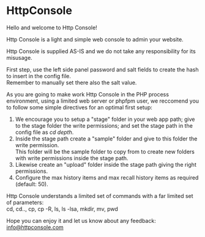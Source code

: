 # HttpConsole

Hello and welcome to Http Console!   
   
Http Console is a light and simple web console to admin your website.     
   
Http Console is supplied AS-IS and we do not take any responsibility for its misusage.    
   
First step, use the left side panel password and salt fields to create the hash to insert in the config file.   
Remember to manually set there also the salt value.   
   
As you are going to make work Http Console in the PHP process environment, using a limited web server or phpfpm user, 
we reccomend you to follow some simple directives for an optimal first setup:   
 
1. We encourage you to setup a "stage" folder in your web app path; give to the stage folder the write permissions; and set the stage path in the config file as *cd depth*.
2. Inside the stage path create a "sample" folder and give to this folder the write permission.  
This folder will be the sample folder to copy from to create new folders with write permissions inside the stage path.  
3. Likewise create an "upload" folder inside the stage path giving the right permissions.  
4. Configure the max history items and max recall history items as required (default: 50).        
  
Http Console understands a limited set of commands with a far limited set of parameters:  
cd, cd.., cp, cp -R, ls, ls -lsa, mkdir, mv, pwd  	   
  
Hope you can enjoy it and let us know about any feedback: info@httpconsole.com   
	   
